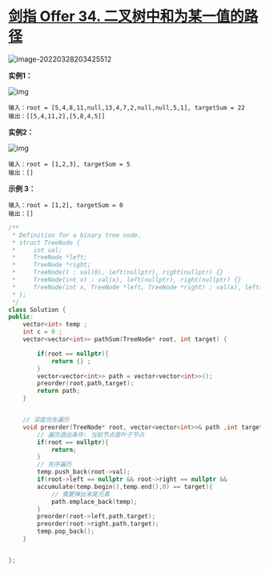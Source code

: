 # [剑指 Offer 34. 二叉树中和为某一值的路径](https://leetcode-cn.com/problems/er-cha-shu-zhong-he-wei-mou-yi-zhi-de-lu-jing-lcof/)

![image-20220328203425512](https://s2.loli.net/2022/03/28/d7TL1PrjYa3Zl9n.png)

**实例1：**

![img](https://assets.leetcode.com/uploads/2021/01/18/pathsumii1.jpg)

```
输入：root = [5,4,8,11,null,13,4,7,2,null,null,5,1], targetSum = 22
输出：[[5,4,11,2],[5,8,4,5]]
```

**实例2：**

![img](https://assets.leetcode.com/uploads/2021/01/18/pathsum2.jpg)

```
输入：root = [1,2,3], targetSum = 5
输出：[]
```

**示例 3：**

```
输入：root = [1,2], targetSum = 0
输出：[]
```



```c++
/**
 * Definition for a binary tree node.
 * struct TreeNode {
 *     int val;
 *     TreeNode *left;
 *     TreeNode *right;
 *     TreeNode() : val(0), left(nullptr), right(nullptr) {}
 *     TreeNode(int x) : val(x), left(nullptr), right(nullptr) {}
 *     TreeNode(int x, TreeNode *left, TreeNode *right) : val(x), left(left), right(right) {}
 * };
 */
class Solution {
public:
    vector<int> temp ;
    int c = 0 ;
    vector<vector<int>> pathSum(TreeNode* root, int target) {

        if(root == nullptr){
            return {} ;
        }
        vector<vector<int>> path = vector<vector<int>>();
        preorder(root,path,target);
        return path;
    }


    // 深度优先遍历
    void preorder(TreeNode* root, vector<vector<int>>& path ,int target){
        // 遍历退出条件: 当前节点是叶子节点
        if(root == nullptr){
            return;
        }
        // 先序遍历
        temp.push_back(root->val);
        if(root->left == nullptr && root->right == nullptr && 
        accumulate(temp.begin(),temp.end(),0) == target){
            // 需要弹出末尾元素
            path.emplace_back(temp);
        }
        preorder(root->left,path,target);
        preorder(root->right,path,target);
        temp.pop_back();
    }


};
```

